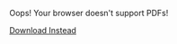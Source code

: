 <object data="/assets/2024-04-04-rt.pdf" width="1000" height="1000" type="application/pdf">	
	<p>Oops! Your browser doesn't support PDFs!</p>
    <p><a href="/assets/2024-04-04-rt.pdf">Download Instead</a></p>
</object>

<script src="https://utteranc.es/client.js" 
        repo="guitarvydas/guitarvydas.github.io" 
        issue-term="pathname" 
        theme="github-light" 
        crossorigin="anonymous" 
        async> 
</script> 
